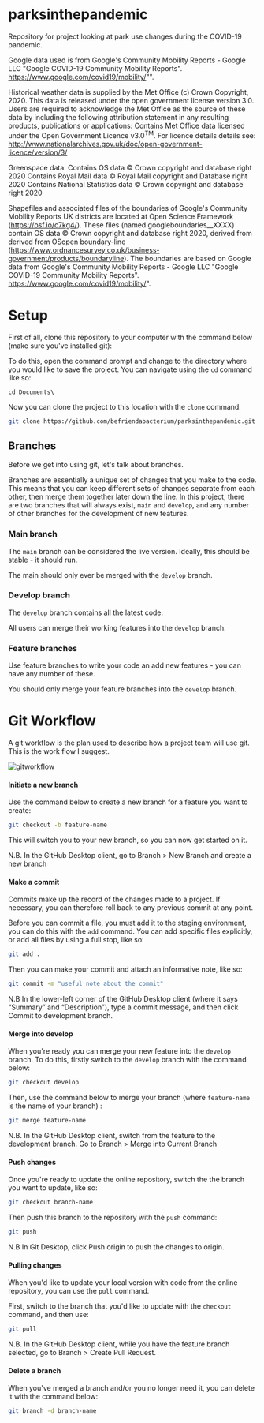 # parksinthepandemic

Repository for project looking at park use changes during the COVID-19 pandemic.

Google data used is from Google's Community Mobility Reports - Google LLC "Google COVID-19 Community Mobility Reports".
https://www.google.com/covid19/mobility/"".

Historical weather data is supplied by the Met Office (c) Crown Copyright, 2020. This data is released under the open government license version 3.0. Users are required to acknowledge the Met Office as the source of these data by including the following attribution statement in any resulting products, publications or applications: Contains Met Office data licensed under the Open Government Licence v3.0<sup>TM</sup>. For licence details details see: http://www.nationalarchives.gov.uk/doc/open-government-licence/version/3/

Greenspace data:
Contains OS data © Crown copyright and database right 2020
Contains Royal Mail data © Royal Mail copyright and Database right 2020
Contains National Statistics data © Crown copyright and database right 2020

Shapefiles and associated files of the boundaries of Google's Community Mobility Reports UK districts are located at Open Science Framework (https://osf.io/c7kg4/). These files (named googleboundaries__XXXX) contain OS data © Crown copyright and database right 2020, derived from derived from OSopen boundary-line (https://www.ordnancesurvey.co.uk/business-government/products/boundaryline). The boundaries are based on Google data from Google's Community Mobility Reports - Google LLC "Google COVID-19 Community Mobility Reports". https://www.google.com/covid19/mobility/".

# Setup

First of all, clone this repository to your computer with the command below (make sure you've installed git):

To do this, open the command prompt and change to the directory where you would like to save the project. You can navigate using the `cd` command like so:

```
cd Documents\
```

Now you can clone the project to this location with the `clone` command: 

```bash
git clone https://github.com/befriendabacterium/parksinthepandemic.git
```

## Branches

Before we get into using git, let's talk about branches. 

Branches are essentially a unique set of changes that you make to the code. This means that you can keep different sets of changes separate from each other, then merge them together later down the line.  In this project, there are two branches that will always exist, `main` and `develop`, and any number of other branches for the development of new features. 

### Main branch

The `main` branch can be considered the live version. Ideally, this should be stable - it should run.

The main should only ever be merged with the `develop` branch.  

### Develop branch

The `develop` branch contains all the latest code. 

All users can merge their working features into the `develop` branch. 

### Feature branches

Use feature branches to write your code an add new features - you can have any number of these. 

You should only merge your feature branches into the `develop` branch. 

# Git Workflow

A git workflow is the plan used to describe how a project team will use git. This is the work flow I suggest. 

![gitworkflow](https://github.com/befriendabacterium/parksinthepandemic/blob/main/docs/figures/gitworkflow.png  "gitworkflow")

#### Initiate a new branch

Use the command below to create a new branch for a feature you want to create: 

```bash
git checkout -b feature-name
```

This will switch you to your new branch, so you can now get started on it. 

N.B. In the GitHub Desktop client, go to Branch > New Branch and create a new branch

#### Make a commit

Commits make up the record of the changes made to a project. If necessary, you can therefore roll back to any previous commit at any point. 

Before you can commit a file, you must add it to the staging environment, you can do this with the `add` command. You can add specific files explicitly, or add all files by using a full stop, like so:

```bash
git add .
```

Then you can make your commit and attach an informative note, like so: 

```bash
git commit -m "useful note about the commit"
```

N.B In the lower-left corner of the GitHub Desktop client (where it says “Summary” and “Description”), type a commit message, and then click Commit to development branch.

#### Merge into develop

When you're ready you can merge your new feature into the `develop` branch. To do this, firstly switch to the `develop` branch with the command below:

```bash
git checkout develop
```

Then, use the command below to merge your branch (where `feature-name` is the name of your branch) : 

```bash
git merge feature-name
```

N.B. In the GitHub Desktop client, switch from the feature to the development branch. Go to Branch > Merge into Current Branch

#### Push changes 

Once you're ready to update the online repository, switch the the branch you want to update, like so:

```bash
git checkout branch-name
```

Then push this branch to the repository with the `push` command: 

```bash
git push
```

N.B In Git Desktop, click Push origin to push the changes to origin.

#### Pulling changes

When you'd like to update your local version with code from the online repository, you can use the `pull` command.

First, switch to the branch that you'd like to update with the `checkout` command, and then use:

```bash
git pull
```

N.B. In the GitHub Desktop client, while you have the feature branch selected, go to Branch > Create Pull Request.

#### Delete a branch

When you've merged a branch and/or you no longer need it, you can delete it with the command below:

```bash
git branch -d branch-name
```

## 

